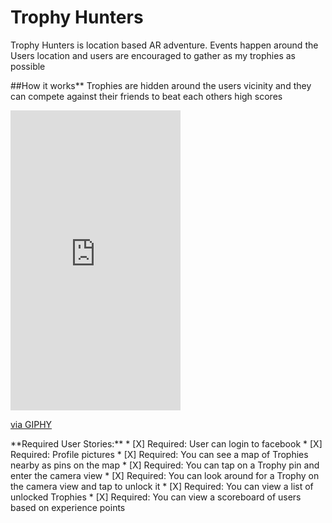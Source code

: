 # Trophy Hunters

Trophy Hunters is location based AR adventure. Events happen around the Users location and users are encouraged to gather as my trophies as possible

##How it works**
Trophies are hidden around the users vicinity and they can compete against their friends to beat each others high scores

<iframe src="https://giphy.com/embed/3o7bu3g80UzmN3j3z2" width="272" height="480" frameBorder="0" class="giphy-embed" allowFullScreen></iframe><p><a href="https://giphy.com/gifs/3o7bu3g80UzmN3j3z2">via GIPHY</a></p>
**Required User Stories:**
 * [X] Required: User can login to facebook
 * [X] Required: Profile pictures
 * [X] Required: You can see a map of Trophies nearby as pins on the map
 * [X] Required: You can tap on a Trophy pin and enter the camera view
 * [X] Required: You can look around for a Trophy on the camera view and tap to unlock it
 * [X] Required: You can view a list of unlocked Trophies
 * [X] Required: You can view a scoreboard of users based on experience points
